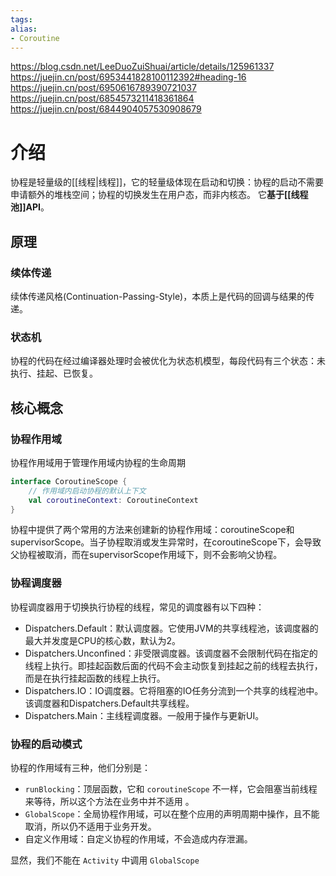 ```yaml
---
tags: 
alias:
- Coroutine
---
```

https://blog.csdn.net/LeeDuoZuiShuai/article/details/125961337
https://juejin.cn/post/6953441828100112392#heading-16
https://juejin.cn/post/6950616789390721037
https://juejin.cn/post/6854573211418361864
https://juejin.cn/post/6844904057530908679

# 介绍
协程是轻量级的[[线程|线程]]，它的轻量级体现在启动和切换：协程的启动不需要申请额外的堆栈空间；协程的切换发生在用户态，而非内核态。
它**基于[[线程池]]API**。

## 原理
### 续体传递
续体传递风格(Continuation-Passing-Style)，本质上是代码的回调与结果的传递。
### 状态机
协程的代码在经过编译器处理时会被优化为状态机模型，每段代码有三个状态：未执行、挂起、已恢复。
## 核心概念
### 协程作用域
协程作用域用于管理作用域内协程的生命周期
```kotlin
interface CoroutineScope { 
	// 作用域内启动协程的默认上下文 
	val coroutineContext: CoroutineContext 
}
```
协程中提供了两个常用的方法来创建新的协程作用域：coroutineScope和supervisorScope。当子协程取消或发生异常时，在coroutineScope下，会导致父协程被取消，而在supervisorScope作用域下，则不会影响父协程。

### 协程调度器
协程调度器用于切换执行协程的线程，常见的调度器有以下四种：
- Dispatchers.Default：默认调度器。它使用JVM的共享线程池，该调度器的最大并发度是CPU的核心数，默认为2。
- Dispatchers.Unconfined：非受限调度器。该调度器不会限制代码在指定的线程上执行。即挂起函数后面的代码不会主动恢复到挂起之前的线程去执行，而是在执行挂起函数的线程上执行。
- Dispatchers.IO：IO调度器。它将阻塞的IO任务分流到一个共享的线程池中。该调度器和Dispatchers.Default共享线程。
- Dispatchers.Main：主线程调度器。一般用于操作与更新UI。

### 协程的启动模式

协程的作用域有三种，他们分别是：

- `runBlocking`：顶层函数，它和 `coroutineScope` 不一样，它会阻塞当前线程来等待，所以这个方法在业务中并不适用 。
- `GlobalScope`：全局协程作用域，可以在整个应用的声明周期中操作，且不能取消，所以仍不适用于业务开发。
- 自定义作用域：自定义协程的作用域，不会造成内存泄漏。

显然，我们不能在 `Activity` 中调用 `GlobalScope`




